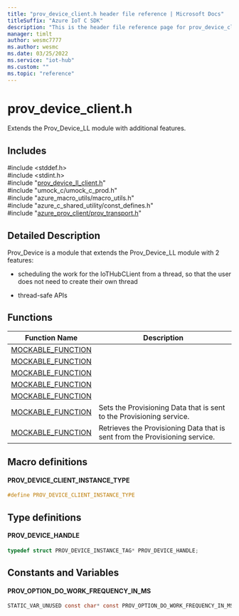 ```yaml
---                             
title: "prov_device_client.h header file reference | Microsoft Docs" 
titleSuffix: "Azure IoT C SDK"            
description: "This is the header file reference page for prov_device_client.h in the Azure IoT C SDK. This SDK is used with Azure IoT Hub and Azure IoT Hub Device Provisioning Service"            
manager: timlt                 
author: wesmc7777              
ms.author: wesmc               
ms.date: 03/25/2022                    
ms.service: "iot-hub"             
ms.custom: ""                
ms.topic: "reference"        
---                            
```


# prov_device_client.h 

Extends the Prov_Device_LL module with additional features.

## Includes

\#include <stddef.h>  
\#include <stdint.h>  
\#include "[prov_device_ll_client.h](prov-device-ll-client-h.md)"  
\#include "umock_c/umock_c_prod.h"  
\#include "azure_macro_utils/macro_utils.h"  
\#include "azure_c_shared_utility/const_defines.h"  
\#include "[azure_prov_client/prov_transport.h](prov-transport-h.md)"  

## Detailed Description

Prov_Device is a module that extends the Prov_Device_LL module with 2 features:

* scheduling the work for the IoTHubCLient from a thread, so that the user does not need to create their own thread

* thread-safe APIs

## Functions

Function Name                  | Description                                
--------------------------------|---------------------------------------------
[MOCKABLE_FUNCTION](./prov-device-client-h/mockable-function.md)            | 
[MOCKABLE_FUNCTION](./prov-device-client-h/mockable-function.md)            | 
[MOCKABLE_FUNCTION](./prov-device-client-h/mockable-function.md)            | 
[MOCKABLE_FUNCTION](./prov-device-client-h/mockable-function.md)            | 
[MOCKABLE_FUNCTION](./prov-device-client-h/mockable-function.md)            | 
[MOCKABLE_FUNCTION](./prov-device-client-h/mockable-function.md)            | Sets the Provisioning Data that is sent to the Provisioning service.
[MOCKABLE_FUNCTION](./prov-device-client-h/mockable-function.md)            | Retrieves the Provisioning Data that is sent from the Provisioning service.

## Macro definitions

#### PROV_DEVICE_CLIENT_INSTANCE_TYPE

```C
#define PROV_DEVICE_CLIENT_INSTANCE_TYPE
```

## Type definitions

#### PROV_DEVICE_HANDLE

```C
typedef struct PROV_DEVICE_INSTANCE_TAG* PROV_DEVICE_HANDLE;
```

## Constants and Variables

#### PROV_OPTION_DO_WORK_FREQUENCY_IN_MS
```C
STATIC_VAR_UNUSED const char* const PROV_OPTION_DO_WORK_FREQUENCY_IN_MS = "do_work_freq_ms";
```

